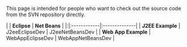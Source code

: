 This page is intended for people who want to check out the source code from the SVN repository directly.

| | **Eclipse** | **Net Beans** |
|:|:------------|:--------------|
| **J2EE Example** | J2eeEclipseDev | J2eeNetBeansDev |
| **Web App Example** | WebAppEclipseDev | WebAppNetBeansDev |


